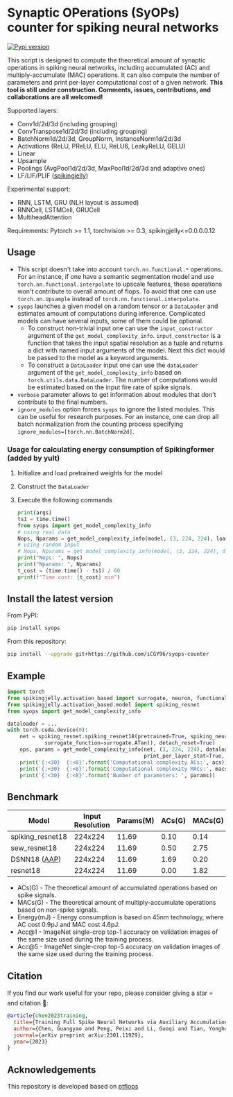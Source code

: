 # Synaptic OPerations (SyOPs) counter for spiking neural networks
[![Pypi version](https://img.shields.io/pypi/v/syops.svg)](https://pypi.org/project/syops/)
<!-- [![Build Status](https://travis-ci.com/iCGY96/syops-counter.svg?branch=master)](https://travis-ci.com/iCGY96/syops-counter) -->

This script is designed to compute the theoretical amount of synaptic operations 
in spiking neural networks, including accumulated (AC) and multiply-accumulate (MAC) operations. 
It can also compute the number of parameters and
print per-layer computational cost of a given network.
__This tool is still under construction. 
Comments, issues, contributions, and collaborations are all welcomed!__


Supported layers:
- Conv1d/2d/3d (including grouping)
- ConvTranspose1d/2d/3d (including grouping)
- BatchNorm1d/2d/3d, GroupNorm, InstanceNorm1d/2d/3d
- Activations (ReLU, PReLU, ELU, ReLU6, LeakyReLU, GELU)
- Linear
- Upsample
- Poolings (AvgPool1d/2d/3d, MaxPool1d/2d/3d and adaptive ones)
- LF/LIF/PLIF ([spikingjelly](https://github.com/fangwei123456/spikingjelly))

Experimental support:
- RNN, LSTM, GRU (NLH layout is assumed)
- RNNCell, LSTMCell, GRUCell
- MultiheadAttention

Requirements: Pytorch >= 1.1, torchvision >= 0.3, spikingjelly<=0.0.0.0.12

## Usage

- This script doesn't take into account `torch.nn.functional.*` operations. For an instance, if one have a semantic segmentation model and use `torch.nn.functional.interpolate` to upscale features, these operations won't contribute to overall amount of flops. To avoid that one can use `torch.nn.Upsample` instead of `torch.nn.functional.interpolate`.
- `syops` launches a given model on a random tensor or a `DataLoader` and estimates amount of computations during inference. Complicated models can have several inputs, some of them could be optional. 
	- To construct non-trivial input one can use the `input_constructor` argument of the `get_model_complexity_info`. `input_constructor` is a function that takes the input spatial resolution as a tuple and returns a dict with named input arguments of the model. Next this dict would be passed to the model as a keyword arguments.
	- To construct a `DataLoader` input one can use the `dataLoader` argument of the `get_model_complexity_info` based on `torch.utils.data.DataLoader`. The number of computations would be estimated based on the input fire rate of spike signals.
- `verbose` parameter allows to get information about modules that don't contribute to the final numbers.
- `ignore_modules` option forces `syops` to ignore the listed modules. This can be useful
for research purposes. For an instance, one can drop all batch normalization from the counting process
specifying `ignore_modules=[torch.nn.BatchNorm2d]`.

### Usage for calculating energy consumption of Spikingformer (added by yult)
1. Initialize and load pretrained weights for the model
2. Construct the `DataLoader`
3. Execute the following commands
   
    ```python
    print(args)
    ts1 = time.time()
    from syops import get_model_complexity_info
    # using real data
    Nops, Nparams = get_model_complexity_info(model, (3, 224, 224), loader_eval, as_strings=True, print_per_layer_stat=True, verbose=True, syops_units='Mac', param_units=' ', output_precision=3)
    # using random input
    # Nops, Nparams = get_model_complexity_info(model, (3, 224, 224), dataloader=None, as_strings=True, print_per_layer_stat=True, verbose=True, syops_units='Mac', param_units=' ', output_precision=3)
    print("Nops: ", Nops)
    print("Nparams: ", Nparams)
    t_cost = (time.time() - ts1) / 60
    print(f"Time cost: {t_cost} min")
    ```

## Install the latest version
From PyPI:
```bash
pip install syops
```

From this repository:
```bash
pip install --upgrade git+https://github.com/iCGY96/syops-counter
```

## Example
```python
import torch
from spikingjelly.activation_based import surrogate, neuron, functional
from spikingjelly.activation_based.model import spiking_resnet
from syops import get_model_complexity_info

dataloader = ...
with torch.cuda.device(0):
    net = spiking_resnet.spiking_resnet18(pretrained=True, spiking_neuron=neuron.IFNode, 
			surrogate_function=surrogate.ATan(), detach_reset=True)
    ops, params = get_model_complexity_info(net, (3, 224, 224), dataloader, as_strings=True,
                                            print_per_layer_stat=True, verbose=True)
    print('{:<30}  {:<8}'.format('Computational complexity ACs:', acs))
    print('{:<30}  {:<8}'.format('Computational complexity MACs:', macs))
    print('{:<30}  {:<8}'.format('Number of parameters: ', params))
```

## Benchmark
Model             | Input Resolution | Params(M) | ACs(G)  | MACs(G) | Energy (mJ) | Acc@1       | Acc@5
---               |---               |---        |---      |---      |---          | ---         |---
spiking_resnet18  |224x224           | 11.69     | 0.10    | 0.14    | 0.734       | 62.32       | 84.05
sew_resnet18      |224x224           | 11.69     | 0.50    | 2.75    | 13.10       | 63.18       | 84.53
DSNN18 ([AAP](https://github.com/iCGY96/AAP)) | 224x224 | 11.69 | 1.69 | 0.20 | 2.44 | 63.46     | 85.14
resnet18          |224x224           | 11.69     | 0.00    | 1.82    | 8.372       | 69.76       | 89.08


* ACs(G) - The theoretical amount of accumulated operations based on spike signals.
* MACs(G) - The theoretical amount of multiply-accumulate operations based on non-spike signals.
* Energy(mJ) - Energy consumption is based on 45nm technology, where AC cost 0.9pJ and MAC cost 4.6pJ.
* Acc@1 - ImageNet single-crop top-1 accuracy on validation images of the same size used during the training process.
* Acc@5 - ImageNet single-crop top-5 accuracy on validation images of the same size used during the training process.


## Citation

If you find our work useful for your repo, please consider giving a star :star: and citation :beer::

```bibtex
@article{chen2023training,
  title={Training Full Spike Neural Networks via Auxiliary Accumulation Pathway},
  author={Chen, Guangyao and Peng, Peixi and Li, Guoqi and Tian, Yonghong},
  journal={arXiv preprint arXiv:2301.11929},
  year={2023}
}
```

## Acknowledgements

This repository is developed based on [ptflops](https://github.com/sovrasov/flops-counter.pytorch)
